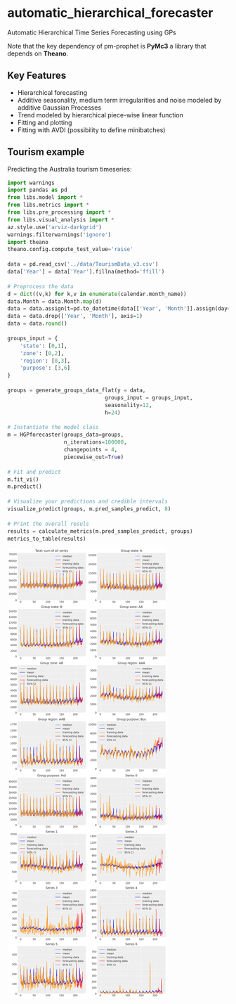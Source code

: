 # automatic_hierarchical_forecaster
Automatic Hierarchical Time Series Forecasting using GPs

Note that the key dependency of pm-prophet is **PyMc3** a library that depends on **Theano**.

## Key Features
* Hierarchical forecasting
* Additive seasonality, medium term irregularities and noise modeled by additive Gaussian Processes
* Trend modeled by hierarchical piece-wise linear function
* Fitting and plotting
* Fitting with AVDI (possibility to define minibatches)

## Tourism example
Predicting the Australia tourism timeseries:
```python
import warnings
import pandas as pd
from libs.model import *
from libs.metrics import *
from libs.pre_processing import *
from libs.visual_analysis import *
az.style.use('arviz-darkgrid')
warnings.filterwarnings('ignore')
import theano
theano.config.compute_test_value='raise'

data = pd.read_csv('../data/TourismData_v3.csv')
data['Year'] = data['Year'].fillna(method='ffill')

# Preprocess the data
d = dict((v,k) for k,v in enumerate(calendar.month_name))
data.Month = data.Month.map(d)
data = data.assign(t=pd.to_datetime(data[['Year', 'Month']].assign(day=1))).set_index('t')
data = data.drop(['Year', 'Month'], axis=1)
data = data.round()

groups_input = {
    'state': [0,1],
    'zone': [0,2],
    'region': [0,3],
    'purpose': [3,6]
}

groups = generate_groups_data_flat(y = data, 
                               groups_input = groups_input, 
                               seasonality=12, 
                               h=24)

# Instantiate the model class
m = HGPforecaster(groups_data=groups,
                  n_iterations=100000,
                  changepoints = 4,
                  piecewise_out=True)

# Fit and predict
m.fit_vi()
m.predict()

# Visualize your predictions and credible intervals
visualize_predict(groups, m.pred_samples_predict, 8)

# Print the overall resuls
results = calculate_metrics(m.pred_samples_predict, groups)
metrics_to_table(results)
```

![Predictions](https://raw.githubusercontent.com/luisroque/automatic_hierarchical_forecaster/main/example_notebooks/images/visualize_predict.png)
